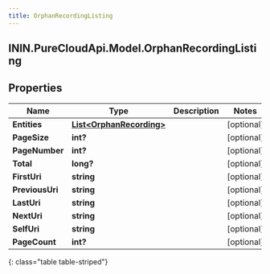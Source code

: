 ```yaml
---
title: OrphanRecordingListing
---
```

## ININ.PureCloudApi.Model.OrphanRecordingListing

## Properties

|Name | Type | Description | Notes|
|------------ | ------------- | ------------- | -------------|
| **Entities** | [**List&lt;OrphanRecording&gt;**](OrphanRecording.html) |  | [optional] |
| **PageSize** | **int?** |  | [optional] |
| **PageNumber** | **int?** |  | [optional] |
| **Total** | **long?** |  | [optional] |
| **FirstUri** | **string** |  | [optional] |
| **PreviousUri** | **string** |  | [optional] |
| **LastUri** | **string** |  | [optional] |
| **NextUri** | **string** |  | [optional] |
| **SelfUri** | **string** |  | [optional] |
| **PageCount** | **int?** |  | [optional] |
{: class="table table-striped"}


